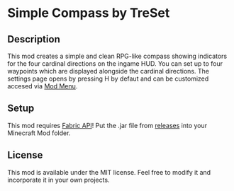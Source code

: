 # Simple Compass by TreSet

## Description

This mod creates a simple and clean RPG-like compass showing indicators for the four cardinal directions on the ingame HUD.
You can set up to four waypoints which are displayed alongside the cardinal directions.
The settings page opens by pressing H by defaut and can be customized accesed via [Mod Menu](https://www.curseforge.com/minecraft/mc-mods/modmenu).

## Setup

This mod requires [Fabric API](https://www.curseforge.com/minecraft/mc-mods/fabric-api)!
Put the .jar file from [releases](https://github.com/Tre5et/simple-compass/releases) into your Minecraft Mod folder.

## License

This mod is available under the MIT license. Feel free to modify it and incorporate it in your own projects.
